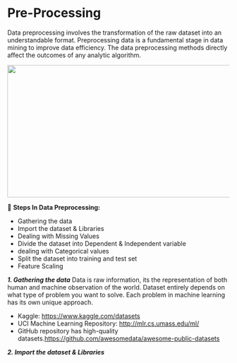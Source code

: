 
# Pre-Processing

Data preprocessing involves the transformation of the raw dataset into an understandable format. 
Preprocessing data is a fundamental stage in data mining to improve data efficiency.
The data preprocessing methods directly affect the outcomes of any analytic algorithm.

<img src="https://miro.medium.com/max/2798/0*C_ibLD-RscbJzjMq.png" width="600" height="300" align="center" />


💫 **Steps In Data Preprocessing:**

- Gathering the data
- Import the dataset & Libraries
- Dealing with Missing Values
- Divide the dataset into Dependent & Independent variable
- dealing with Categorical values
- Split the dataset into training and test set
- Feature Scaling



***1. Gathering the data***
Data is raw information, its the representation of both human and machine observation of the world. Dataset entirely depends on what type of problem you want to solve. Each problem in machine learning has its own unique approach.

- Kaggle: https://www.kaggle.com/datasets
- UCI Machine Learning Repository: http://mlr.cs.umass.edu/ml/
- GitHub repository has high-quality datasets.https://github.com/awesomedata/awesome-public-datasets


***2. Import the dataset & Libraries***


